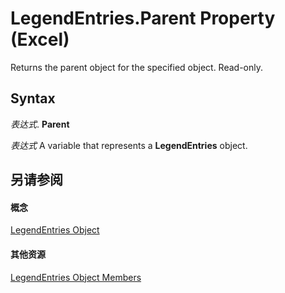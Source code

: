 
# LegendEntries.Parent Property (Excel)

Returns the parent object for the specified object. Read-only.


## Syntax

 _表达式_. **Parent**

 _表达式_ A variable that represents a **LegendEntries** object.


## 另请参阅


#### 概念


[LegendEntries Object](51d98149-b90b-432b-7771-0815a0e89655.md)
#### 其他资源


[LegendEntries Object Members](http://msdn.microsoft.com/library/dddeca68-d207-60af-9c16-afe670851a08%28Office.15%29.aspx)